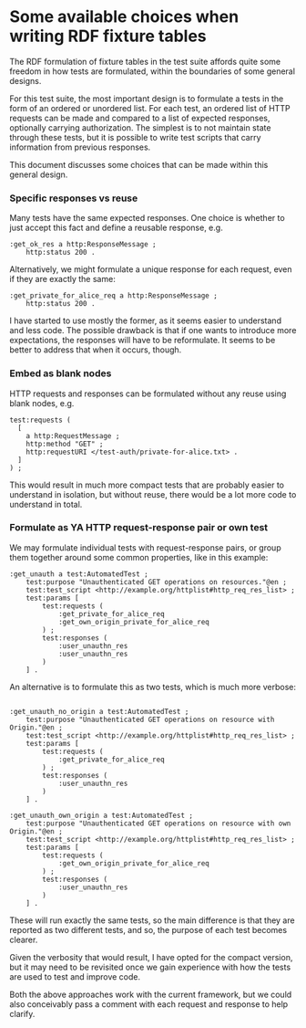 # Some available choices when writing RDF fixture tables

The RDF formulation of fixture tables in the test suite affords quite
some freedom in how tests are formulated, within the boundaries of
some general designs.

For this test suite, the most important design is to formulate a tests
in the form of an ordered or unordered list. For each test, an ordered
list of HTTP requests can be made and compared to a list of expected
responses, optionally carrying authorization. The simplest is to not
maintain state through these tests, but it is possible to write test
scripts that carry information from previous responses.

This document discusses some choices that can be made within this
general design.

### Specific responses vs reuse

Many tests have the same expected responses. One choice is whether to
just accept this fact and define a reusable response, e.g.

```turtle
:get_ok_res a http:ResponseMessage ;
    http:status 200 .
```

Alternatively, we might formulate a unique response for each request,
even if they are exactly the same:

```turtle
:get_private_for_alice_req a http:ResponseMessage ;
    http:status 200 .
```

I have started to use mostly the former, as it seems easier to
understand and less code. The possible drawback is that if one wants
to introduce more expectations, the responses will have to be
reformulate. It seems to be better to address that when it occurs, though.

### Embed as blank nodes

HTTP requests and responses can be formulated without any reuse using
blank nodes, e.g. 

```turtle
test:requests (
  [ 
    a http:RequestMessage ;
    http:method "GET" ;
    http:requestURI </test-auth/private-for-alice.txt> .
  ]
) ;
```

This would result in much more compact tests that are probably easier
to understand in isolation, but without reuse, there would be a lot
more code to understand in total.

### Formulate as YA HTTP request-response pair or own test

We may formulate individual tests with request-response pairs, or
group them together around some common properties, like in this
example:

```turtle
:get_unauth a test:AutomatedTest ;
    test:purpose "Unauthenticated GET operations on resources."@en ;
    test:test_script <http://example.org/httplist#http_req_res_list> ;
    test:params [
        test:requests (
            :get_private_for_alice_req
            :get_own_origin_private_for_alice_req
        ) ;
        test:responses (
            :user_unauthn_res
            :user_unauthn_res
        )
    ] .
```

An alternative is to formulate this as two tests, which is much more
verbose:

```turtle

:get_unauth_no_origin a test:AutomatedTest ;
    test:purpose "Unauthenticated GET operations on resource with Origin."@en ;
    test:test_script <http://example.org/httplist#http_req_res_list> ;
    test:params [
        test:requests (
            :get_private_for_alice_req
        ) ;
        test:responses (
            :user_unauthn_res
        )
    ] .

:get_unauth_own_origin a test:AutomatedTest ;
    test:purpose "Unauthenticated GET operations on resource with own Origin."@en ;
    test:test_script <http://example.org/httplist#http_req_res_list> ;
    test:params [
        test:requests (
            :get_own_origin_private_for_alice_req
        ) ;
        test:responses (
            :user_unauthn_res
        )
    ] .
```

These will run exactly the same tests, so the main difference is that
they are reported as two different tests, and so, the purpose of each
test becomes clearer.

Given the verbosity that would result, I have opted for the compact
version, but it may need to be revisited once we gain experience with
how the tests are used to test and improve code.

Both the above approaches work with the current framework, but we
could also conceivably pass a comment with each request and response
to help clarify. 
